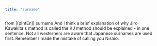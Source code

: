```yaml
---
title: "surname"
---
```


from [[pIntEn]]
surname
And I think a brief explanation of why Jiro Kawakita's method is called the KJ method should be explained - in one sentence. Not all westerners are aware that Japanese surnames are used first. Remember I made the mistake of calling you Nishio.


